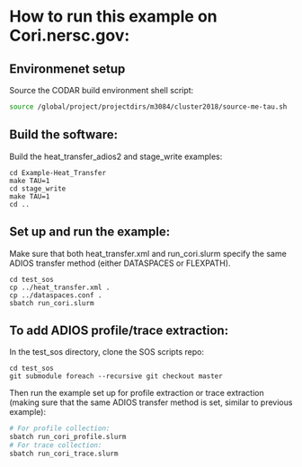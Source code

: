 # How to run this example on Cori.nersc.gov:

## Environmenet setup

Source the CODAR build environment shell script:

```bash
source /global/project/projectdirs/m3084/cluster2018/source-me-tau.sh
```

## Build the software:

Build the heat_transfer_adios2 and stage_write examples:

```
cd Example-Heat_Transfer
make TAU=1
cd stage_write
make TAU=1
cd ..
```

## Set up and run the example:

Make sure that both heat_transfer.xml and run_cori.slurm specify the same
ADIOS transfer method (either DATASPACES or FLEXPATH).

```
cd test_sos
cp ../heat_transfer.xml .
cp ../dataspaces.conf .
sbatch run_cori.slurm
```

## To add ADIOS profile/trace extraction:

In the test_sos directory, clone the SOS scripts repo:

```
cd test_sos
git submodule foreach --recursive git checkout master
```

Then run the example set up for profile extraction or trace extraction (making
sure that the same ADIOS transfer method is set, similar to previous example):

```bash
# For profile collection:
sbatch run_cori_profile.slurm
# For trace collection:
sbatch run_cori_trace.slurm
```
